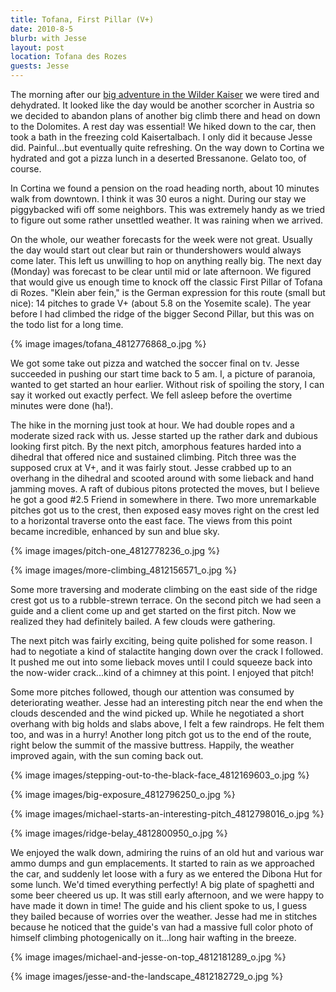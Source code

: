 ```yaml
---
title: Tofana, First Pillar (V+)
date: 2010-8-5
blurb: with Jesse
layout: post
location: Tofana des Rozes
guests: Jesse
---
```


The morning after our [big adventure in the Wilder Kaiser](totenkirchl.html) we
were tired and dehydrated. It looked like the day would be another scorcher
in Austria so we decided to abandon plans of another big climb there and
head on down to the Dolomites. A rest day was essential! We hiked down
to the car, then took a bath in the freezing cold Kaisertalbach. I only
did it because Jesse did. Painful...but eventually quite refreshing. On
the way down to Cortina we hydrated and got a pizza lunch in a deserted
Bressanone. Gelato too, of course.
  
  
In Cortina we found a pension on the road heading north, about 10 minutes
walk from downtown. I think it was 30 euros a night. During our stay we
piggybacked wifi off some neighbors. This was extremely handy as we tried
to figure out some rather unsettled weather. It was raining when we arrived.
  
  
On the whole, our weather forecasts for the week were not great. Usually
the day would start out clear but rain or thundershowers would always come
later. This left us unwilling to hop on anything really big. The next day
(Monday) was forecast to be clear until mid or late afternoon. We figured
that would give us enough time to knock off the classic First Pillar of
Tofana di Rozes. "Klein aber fein," is the German expression for this route
(small but nice): 14 pitches to grade V+ (about 5.8 on the Yosemite scale).
The year before I had climbed the ridge of the bigger Second Pillar, but
this was on the todo list for a long time.
  
  
{% image images/tofana_4812776868_o.jpg %}
  
  
We got some take out pizza and watched the soccer final on tv. Jesse succeeded
in pushing our start time back to 5 am. I, a picture of paranoia, wanted
to get started an hour earlier. Without risk of spoiling the story, I can
say it worked out exactly perfect. We fell asleep before the overtime minutes
were done (ha!).
  
  
The hike in the morning just took at hour. We had double ropes and a moderate
sized rack with us. Jesse started up the rather dark and dubious looking
first pitch. By the next pitch, amorphous features harded into a dihedral
that offered nice and sustained climbing. Pitch three was the supposed
crux at V+, and it was fairly stout. Jesse crabbed up to an overhang in
the dihedral and scooted around with some lieback and hand jamming moves.
A raft of dubious pitons protected the moves, but I believe he got a good
\#2.5 Friend in somewhere in there. Two more unremarkable pitches got us
to the crest, then exposed easy moves right on the crest led to a horizontal
traverse onto the east face. The views from this point became incredible,
enhanced by sun and blue sky.
  
  
{% image images/pitch-one_4812778236_o.jpg %}
  
{% image images/more-climbing_4812156571_o.jpg %}
  
  
Some more traversing and moderate climbing on the east side of the ridge
crest got us to a rubble-strewn terrace. On the second pitch we had seen
a guide and a client come up and get started on the first pitch. Now we
realized they had definitely bailed. A few clouds were gathering.
  
  
The next pitch was fairly exciting, being quite polished for some reason.
I had to negotiate a kind of stalactite hanging down over the crack I followed.
It pushed me out into some lieback moves until I could squeeze back into
the now-wider crack...kind of a chimney at this point. I enjoyed that pitch!
  
  
Some more pitches followed, though our attention was consumed by deteriorating
weather. Jesse had an interesting pitch near the end when the clouds descended
and the wind picked up. While he negotiated a short overhang with big holds
and slabs above, I felt a few raindrops. He felt them too, and was in a
hurry! Another long pitch got us to the end of the route, right below the
summit of the massive buttress. Happily, the weather improved again, with
the sun coming back out.
  
  
{% image images/stepping-out-to-the-black-face_4812169603_o.jpg %}
  
{% image images/big-exposure_4812796250_o.jpg %}
  
  
{% image images/michael-starts-an-interesting-pitch_4812798016_o.jpg %}
  
{% image images/ridge-belay_4812800950_o.jpg %}
  
  
We enjoyed the walk down, admiring the ruins of an old hut and various
war ammo dumps and gun emplacements. It started to rain as we approached
the car, and suddenly let loose with a fury as we entered the Dibona Hut
for some lunch. We'd timed everything perfectly! A big plate of spaghetti
and some beer cheered us up. It was still early afternoon, and we were
happy to have made it down in time! The guide and his client spoke to us,
I guess they bailed because of worries over the weather. Jesse had me in
stitches because he noticed that the guide's van had a massive full color
photo of himself climbing photogenically on it...long hair wafting in the
breeze.
  
  
{% image images/michael-and-jesse-on-top_4812181289_o.jpg %}
  
{% image images/jesse-and-the-landscape_4812182729_o.jpg %}
  
  
